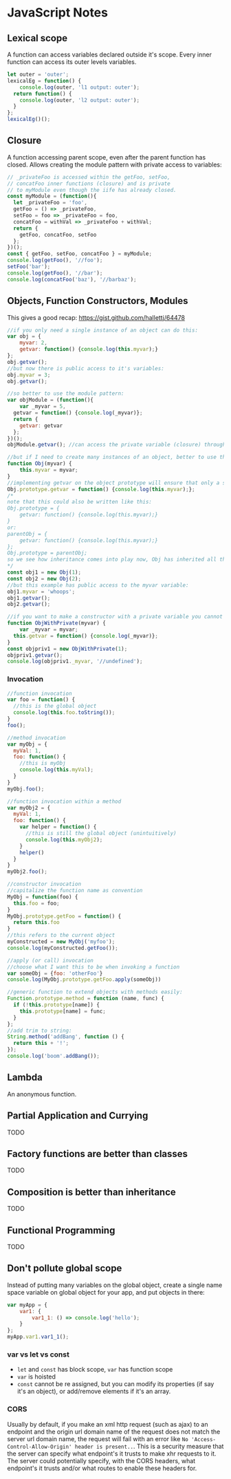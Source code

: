 # JavaScript Notes

## Lexical scope

A function can access variables declared outside it's scope. Every inner function can access its outer levels variables.

```javascript
let outer = 'outer';
lexicalEg = function() {
	console.log(outer, 'l1 output: outer');
  return function() {
  	console.log(outer, 'l2 output: outer');
  }
};
lexicalEg()();
```

## Closure

A function accessing parent scope, even after the parent function has closed. Allows creating the module pattern with private access to variables:

```javascript
// _privateFoo is accessed within the getFoo, setFoo,
// concatFoo inner functions (closure) and is private
// to myModule even though the iife has already closed.
const myModule = (function(){
  let _privateFoo = 'foo',
  getFoo = () => _privateFoo,
  setFoo = foo => _privateFoo = foo,
  concatFoo = withVal => _privateFoo + withVal;
  return {
    getFoo, concatFoo, setFoo
  };
})();
const { getFoo, setFoo, concatFoo } = myModule;
console.log(getFoo(), '//foo');
setFoo('bar');
console.log(getFoo(), '//bar');
console.log(concatFoo('baz'), '//barbaz');
```

## Objects, Function Constructors, Modules

This gives a good recap: https://gist.github.com/hallettj/64478

```javascript
//if you only need a single instance of an object can do this:
var obj = {
	myvar: 2,
	getvar: function() {console.log(this.myvar);}
};
obj.getvar();
//but now there is public access to it's variables:
obj.myvar = 3;
obj.getvar();

//so better to use the module pattern:
var objModule = (function(){
	var _myvar = 5,
  getvar = function() {console.log(_myvar)};
  return {
  	getvar: getvar
  };
})();
objModule.getvar(); //can access the private variable (closure) through public method

//but if I need to create many instances of an object, better to use the constructor in combination with prototype to save on memory:
function Obj(myvar) {
	this.myvar = myvar;
}
//implementing getvar on the object prototype will ensure that only a single instance of the getvar function is instantiated even with multiple instances of Obj - saving memory:
Obj.prototype.getvar = function() {console.log(this.myvar);};
/*
note that this could also be written like this:
Obj.prototype = {
	getvar: function() {console.log(this.myvar);}
}
or:
parentObj = {
	getvar: function() {console.log(this.myvar);}
};
Obj.prototype = parentObj;
so we see how inheritance comes into play now, Obj has inherited all the methods and variables from parentObj. It would also inherit the parentObj.prototype. Therefore Obj could potentially access a function defined on it's grandfather's prototype in this way. This proptotype bubbling is called delegation.
*/
const obj1 = new Obj(1);
const obj2 = new Obj(2);
//but this example has public access to the myvar variable:
obj1.myvar = 'whoops';
obj1.getvar();
obj2.getvar();

//if you want to make a constructor with a private variable you cannot use the prototype (because the prototype will not have access to the private variable) so will need to define the method within the constructor function also. I dont think it's worth it, because I am using the constructor to instantiate many objects - so memory usage will suffer - my trade off would be to use the prototype to save memory and allow public access to the variable.
function ObjWithPrivate(myvar) {
	var _myvar = myvar;
  this.getvar = function() {console.log(_myvar)};
}
const objpriv1 = new ObjWithPrivate(1);
objpriv1.getvar();
console.log(objpriv1._myvar, '//undefined');
```

### Invocation

```javascript
//function invocation
var foo = function() {
  //this is the global object
  console.log(this.foo.toString());
}
foo();

//method invocation
var myObj = {
  myVal: 1,
  foo: function() {
    //this is myObj
    console.log(this.myVal);
  }
}
myObj.foo();

//function invocation within a method
var myObj2 = {
  myVal: 1,
  foo: function() {
    var helper = function() {
      //this is still the global object (unintuitively)
      console.log(this.myObj2);
    }
    helper()
  }
}
myObj2.foo();

//constructor invocation
//capitalize the function name as convention
MyObj = function(foo) {
  this.foo = foo;
}
MyObj.prototype.getFoo = function() {
  return this.foo
}
//this refers to the current object
myConstructed = new MyObj('myfoo');
console.log(myConstructed.getFoo());

//apply (or call) invocation
//choose what I want this to be when invoking a function
var someObj = {foo: 'otherFoo'}
console.log(MyObj.prototype.getFoo.apply(someObj))

//generic function to extend objects with methods easily:
Function.prototype.method = function (name, func) {
  if (!this.prototype[name]) {
    this.prototype[name] = func;
  }
};
//add trim to string:
String.method('addBang', function () {
  return this + '!';
});
console.log('boom'.addBang());
```

## Lambda

An anonymous function.

## Partial Application and Currying

TODO

## Factory functions are better than classes

TODO

## Composition is better than inheritance

TODO

## Functional Programming

TODO

## Don't pollute global scope

Instead of putting many variables on the global object, create a single name space variable on global object for your app, and put objects in there:

```javascript
var myApp = {
	var1: {
		var1_1: () => console.log('hello');
	}
};
myApp.var1.var1_1();
```

### var vs let vs const

* `let` and `const` has block scope, `var` has function scope
* `var` is hoisted
* `const` cannot be re assigned, but you can modify its properties (if say it's an object), or add/remove elements if it's an array.

### CORS

Usually by default, if you make an xml http request (such as ajax) to an endpoint and the origin url domain name of the request does not match the server url domain name, the request will fail with an error like `No 'Access-Control-Allow-Origin' header is present..`. This is a security measure that the server can specify what endpoint's it trusts to make xhr requests to it. The server could potentially specify, with the CORS headers, what endpoint's it trusts and/or what routes to enable these headers for.
